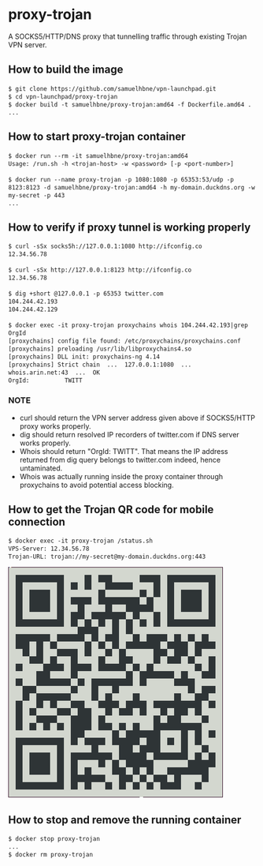 # proxy-trojan

A SOCKS5/HTTP/DNS proxy that tunnelling traffic through existing Trojan VPN server.

## How to build the image

```shell
$ git clone https://github.com/samuelhbne/vpn-launchpad.git
$ cd vpn-launchpad/proxy-trojan
$ docker build -t samuelhbne/proxy-trojan:amd64 -f Dockerfile.amd64 .
...
```

## How to start proxy-trojan container

```shell
$ docker run --rm -it samuelhbne/proxy-trojan:amd64
Usage: /run.sh -h <trojan-host> -w <password> [-p <port-number>]

$ docker run --name proxy-trojan -p 1080:1080 -p 65353:53/udp -p 8123:8123 -d samuelhbne/proxy-trojan:amd64 -h my-domain.duckdns.org -w my-secret -p 443
...
```

## How to verify if proxy tunnel is working properly

```shell
$ curl -sSx socks5h://127.0.0.1:1080 http://ifconfig.co
12.34.56.78

$ curl -sSx http://127.0.0.1:8123 http://ifconfig.co
12.34.56.78

$ dig +short @127.0.0.1 -p 65353 twitter.com
104.244.42.193
104.244.42.129

$ docker exec -it proxy-trojan proxychains whois 104.244.42.193|grep OrgId
[proxychains] config file found: /etc/proxychains/proxychains.conf
[proxychains] preloading /usr/lib/libproxychains4.so
[proxychains] DLL init: proxychains-ng 4.14
[proxychains] Strict chain  ...  127.0.0.1:1080  ...  whois.arin.net:43  ...  OK
OrgId:          TWITT
```

### NOTE

- curl should return the VPN server address given above if SOCKS5/HTTP proxy works properly.
- dig should return resolved IP recorders of twitter.com if DNS server works properly.
- Whois should return "OrgId: TWITT". That means the IP address returned from dig query belongs to twitter.com indeed, hence untaminated.
- Whois was actually running inside the proxy container through proxychains to avoid potential access blocking.

## How to get the Trojan QR code for mobile connection

```shell
$ docker exec -it proxy-trojan /status.sh
VPS-Server: 12.34.56.78
Trojan-URL: trojan://my-secret@my-domain.duckdns.org:443
```

![QR code example](https://github.com/samuelhbne/vpn-launchpad/blob/master/images/qr-trojan.png)

## How to stop and remove the running container

```shell
$ docker stop proxy-trojan
...
$ docker rm proxy-trojan
```
